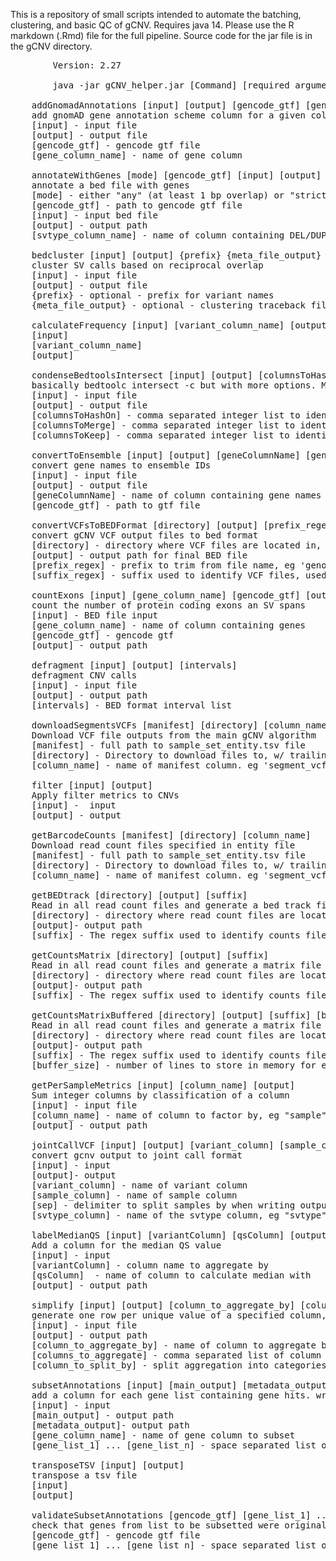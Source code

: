 This is a repository of small scripts intended to automate the batching, clustering, and basic QC of gCNV. Requires java 14. 
Please use the R markdown (.Rmd) file for the full pipeline. Source code for the jar file is in the gCNV directory.
<pre>
        Version: 2.27

        java -jar gCNV_helper.jar [Command] [required argument(s)] {optional arguement(s)}

    addGnomadAnnotations [input] [output] [gencode_gtf] [gene_column_name]
	add gnomAD gene annotation scheme column for a given column of genes
	[input] - input file 
	[output] - output file
	[gencode_gtf] - gencode gtf file
	[gene_column_name] - name of gene column

    annotateWithGenes [mode] [gencode_gtf] [input] [output] [svtype_column_name]
	annotate a bed file with genes
	[mode] - either "any" (at least 1 bp overlap) or "strict" (10/75% DEL/DUP exon space overlap) 
	[gencode_gtf] - path to gencode gtf file
	[input] - input bed file
	[output] - output path
	[svtype_column_name] - name of column containing DEL/DUP info

    bedcluster [input] [output] {prefix} {meta_file_output}
	cluster SV calls based on reciprocal overlap
	[input] - input file
	[output] - output file
	{prefix} - optional - prefix for variant names 
	{meta_file_output} - optional - clustering traceback file 

    calculateFrequency [input] [variant_column_name] [output]
	[input]
	[variant_column_name]
	[output]

    condenseBedtoolsIntersect [input] [output] [columnsToHashOn] [columnsToMerge] [columnsToKeep]
	basically bedtoolc intersect -c but with more options. Merge successive lines based on certain columns and merge the values of specified fields
	[input] - input file
	[output] - output file
	[columnsToHashOn] - comma separated integer list to identify which rows to merge, eg "1,2,3,4"
	[columnsToMerge] - comma separated integer list to identify which column values to merge into comma separated lists, eg "5,6,7"
	[columnsToKeep] - comma separated integer list to identify which columns to keep the first instance of
	
    convertToEnsemble [input] [output] [geneColumnName] [gencode_gtf]
	convert gene names to ensemble IDs
	[input] - input file
	[output] - output file
	[geneColumnName] - name of column containing gene names
	[gencode_gtf] - path to gtf file
	
    convertVCFsToBEDFormat [directory] [output] [prefix_regex] [suffix_regex]
	convert gCNV VCF output files to bed format
	[directory] - directory where VCF files are located in, requires trailing "/"
	[output] - output path for final BED file
	[prefix_regex] - prefix to trim from file name, eg 'genotyped-segments-'
	[suffix_regex] - suffix used to identify VCF files, used also to trim from file name. eg '.vcf'

    countExons [input] [gene_column_name] [gencode_gtf] [output] 
	count the number of protein coding exons an SV spans
	[input] - BED file input
	[gene_column_name] - name of column containing genes
	[gencode_gtf] - gencode gtf 
	[output] - output path
	
    defragment [input] [output] [intervals]
	defragment CNV calls
	[input] - input file
	[output] - output path
	[intervals] - BED format interval list
	
    downloadSegmentsVCFs [manifest] [directory] [column_name]
	Download VCF file outputs from the main gCNV algorithm
	[manifest] - full path to sample_set_entity.tsv file
	[directory] - Directory to download files to, w/ trailing '/'
	[column_name] - name of manifest column. eg 'segment_vcfs'

    filter [input] [output]
	Apply filter metrics to CNVs
	[input] -  input
	[output] - output

    getBarcodeCounts [manifest] [directory] [column_name]
	Download read count files specified in entity file
	[manifest] - full path to sample_set_entity.tsv file
	[directory] - Directory to download files to, w/ trailing '/'
	[column_name] - name of manifest column. eg 'segment_vcfs
	
    getBEDtrack [directory] [output] [suffix]
	Read in all read count files and generate a bed track file
	[directory] - directory where read count files are located, searches recursively
	[output]- output path 
	[suffix] - The regex suffix used to identify counts files. eg '.barcode.counts.tsv'
	
    getCountsMatrix [directory] [output] [suffix]
	Read in all read count files and generate a matrix file
	[directory] - directory where read count files are located, searches recursively
	[output]- output path 
	[suffix] - The regex suffix used to identify counts files. eg '.barcode.counts.tsv'

    getCountsMatrixBuffered [directory] [output] [suffix] [buffer_size]
	Read in all read count files and generate a matrix file
	[directory] - directory where read count files are located, searches recursively
	[output]- output path 
	[suffix] - The regex suffix used to identify counts files. eg '.barcode.counts.tsv'
	[buffer_size] - number of lines to store in memory for each thread before writing

    getPerSampleMetrics [input] [column_name] [output]
	Sum integer columns by classification of a column
	[input] - input file
	[column_name] - name of column to factor by, eg "sample" or "name"
	[output] - output path

    jointCallVCF [input] [output] [variant_column] [sample_column] [sep] [svtype_column]
	convert gcnv output to joint call format
	[input] - input 
	[output]- output
	[variant_column] - name of variant column
	[sample_column] - name of sample column
	[sep] - delimiter to split samples by when writing output file, eg ","
	[svtype_column] - name of the svtype column, eg "svtype"
	
    labelMedianQS [input] [variantColumn] [qsColumn] [output]
	Add a column for the median QS value
	[input] - input
	[variantColumn] - column name to aggregate by
	[qsColumn]  - name of column to calculate median with
	[output] - output path

    simplify [input] [output] [column_to_aggregate_by] [columns_to_aggregate] [column_to_split_by]
	generate one row per unique value of a specified column, merging unique values in other columns
	[input] - input file
	[output] - output path
	[column_to_aggregate_by] - name of column to aggregate by, eg "sample"
	[columns_to_aggregate] - comma separated list of column numbers to aggregate, starting from 0
	[column_to_split_by] - split aggregation into categories, eg "svtype"
	
    subsetAnnotations [input] [main_output] [metadata_output] [gene_column_name] [gene_list_1] ... [gene_list_n]
	add a column for each gene list containing gene hits. write a per sample metadata file
	[input] - input
	[main_output] - output path
	[metadata_output]- output path
	[gene_column_name] - name of gene column to subset
	[gene_list_1] ... [gene_list_n] - space separated list of gene lists

    transposeTSV [input] [output]
	transpose a tsv file
	[input]
	[output]

    validateSubsetAnnotations [gencode_gtf] [gene_list_1] ... [gene_list_n]
	check that genes from list to be subsetted were originally labeled for in the source gtf file
	[gencode_gtf] - gencode gtf file
	[gene_list_1] ... [gene_list_n] - space separated list of gene lists
</pre>
